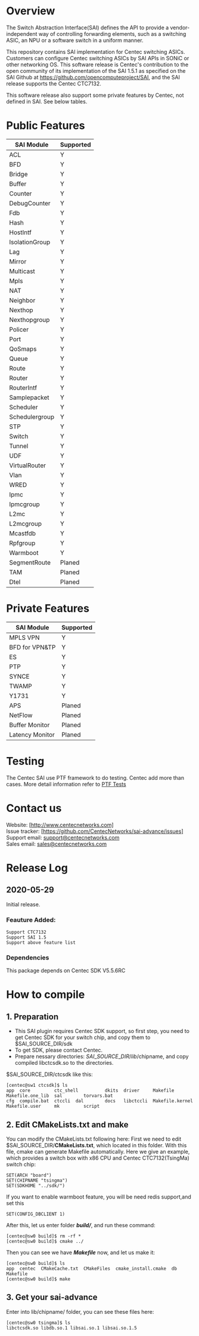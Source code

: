 # Overview
   The Switch Abstraction Interface(SAI) defines the API to provide a vendor-independent way of controlling forwarding elements, such as a switching ASIC, an NPU or a software switch in a uniform manner.

   This repository contains SAI implementation for Centec switching ASICs. Customers can configure Centec switching ASICs by SAI APIs in SONiC or other networking OS. This software release is Centec's contribution to the open community of its implementation of the SAI 1.5.1 as specified on the SAI Github at https://github.com/opencomputeproject/SAI, and the SAI release supports the Centec CTC7132.
   
   This software release also support some private features by Centec, not defined in SAI. See below tables.

# Public Features
| SAI Module     | Supported   |
|----------------|-------------|
| ACL            |     Y       |
| BFD            |     Y       |
| Bridge         |     Y       |
| Buffer         |     Y       |
| Counter        |     Y       |
| DebugCounter   |     Y       |
| Fdb            |     Y       |
| Hash           |     Y       |
| HostIntf       |     Y       |
| IsolationGroup |     Y       |
| Lag            |     Y       |
| Mirror         |     Y       |
| Multicast      |     Y       |
| Mpls           |     Y       |
| NAT            |     Y       |
| Neighbor       |     Y       |
| Nexthop        |     Y       |
| Nexthopgroup   |     Y       |
| Policer        |     Y       |
| Port           |     Y       |
| QoSmaps        |     Y       |
| Queue          |     Y       |
| Route          |     Y       |
| Router         |     Y       |
| RouterIntf     |     Y       |
| Samplepacket   |     Y       |
| Scheduler      |     Y       | 
| Schedulergroup |     Y       |
| STP            |     Y       |
| Switch         |     Y       |
| Tunnel         |     Y       |
| UDF            |     Y       |
| VirtualRouter  |     Y       |
| Vlan           |     Y       |
| WRED           |     Y       |
| Ipmc           |     Y       |
| Ipmcgroup      |     Y       |
| L2mc           |     Y       |
| L2mcgroup      |     Y       |
| Mcastfdb       |     Y       |
| Rpfgroup       |     Y       |
| Warmboot       |     Y       |
| SegmentRoute   |     Planed  |
| TAM            |     Planed  |
| Dtel           |     Planed  |


# Private Features
| SAI Module     | Supported   |
|----------------|-------------|
| MPLS VPN       |     Y       |
| BFD for VPN&TP |     Y       |
| ES             |     Y       |
| PTP            |     Y       |
| SYNCE          |     Y       |
| TWAMP          |     Y       |
| Y1731          |     Y       |
| APS            |     Planed  |
| NetFlow        |     Planed  |
| Buffer Monitor |     Planed  |
| Latency Monitor|     Planed  |

# Testing
The Centec SAI use PTF framework to do testing. Centec add more than cases. More detail information refer to [PTF Tests](https://github.com/CentecNetworks/sai-advance/wiki/PTF-Tests)

# Contact us

Website: [http://www.centecnetworks.com]<BR>
Issue tracker: [https://github.com/CentecNetworks/sai-advance/issues]<BR>
Support email: support@centecnetworks.com<BR>
Sales email: sales@centecnetworks.com<BR>

# Release Log
## 2020-05-29
  Initial release.
### Feauture Added:
    Support CTC7132
    Support SAI 1.5
    Support above feature list
### Dependencies
 This package depends on Centec SDK V5.5.6RC


# How to compile

## 1. Preparation
- This SAI plugin requires Centec SDK support, so first step, you need to get Centec SDK for your switch chip, and copy them to $SAI\_SOURCE\_DIR/sdk
- To get SDK, please contact Centec.
- Prepare nessary directories: $SAI\_SOURCE\_DIR/lib/$chipname, and copy compiled libctcsdk.so to the directories.

$SAI\_SOURCE\_DIR/ctcsdk like this:

    [centec@sw1 ctcsdk]$ ls
    app  core         ctc_shell          dkits  driver     Makefile         Makefile.one_lib  sal        torvars.bat
    cfg  compile.bat  ctccli  dal        docs   libctccli  Makefile.kernel  Makefile.user     mk         script

## 2. Edit CMakeLists.txt and make
You can modify the CMakeLists.txt following here:
First we need to edit $SAI\_SOURCE\_DIR/**CMakeLists.txt**, which located in this folder. With this file, cmake can generate Makefile automatically. Here we give an example, which provides a switch box with x86 CPU and Centec CTC7132(TsingMa) switch chip:

    SET(ARCH "board")
    SET(CHIPNAME "tsingma")
    SET(SDKHOME "../sdk/")

If you want to enable warmboot feature, you will be need redis support,and set this 

    SET(CONFIG_DBCLIENT 1)

After this, let us enter folder ***build/***, and run these command:

    [centec@sw0 build]$ rm -rf *
    [centec@sw0 build]$ cmake ../

Then you can see we have ***Makefile*** now, and let us make it:

    [centec@sw0 build]$ ls
    app  centec  CMakeCache.txt  CMakeFiles  cmake_install.cmake  db  Makefile
    [centec@sw0 build]$ make   

## 3. Get your sai-advance
Enter into lib/chipname/ folder, you can see these files here:

    [centec@sw0 tsingma]$ ls 
    libctcsdk.so libdb.so.1 libsai.so.1 libsai.so.1.5
  
